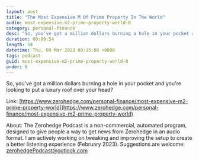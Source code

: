 ```yaml
---
layout: post
title: "The Most Expensive M Of Prime Property In The World"
audio: most-expensive-m2-prime-property-world-0
category: personal-finance
desc: "So, you've got a million dollars burning a hole in your pocket and you're looking to put a luxury roof over your head? "
duration: 00:00:54
length: 54
datetime: Thu, 09 Mar 2023 09:15:00 +0000
tags: podcast
guid: most-expensive-m2-prime-property-world-0
order: 0
---
```

So, you've got a million dollars burning a hole in your pocket and you're looking to put a luxury roof over your head? 

Link: [https://www.zerohedge.com/personal-finance/most-expensive-m2-prime-property-world](https://www.zerohedge.com/personal-finance/most-expensive-m2-prime-property-world)

About: The Zerohedge Podcast is a non-commercial, automated program, designed to give people a way to get news from Zerohedge in an audio format.  I am actively working on tweaking and improving the setup to create a better listening experience (February 2023).  Suggestions are welcome: [zerohedgePodcast@outlook.com](mailto:zerohedgePodcast@outlook.com)